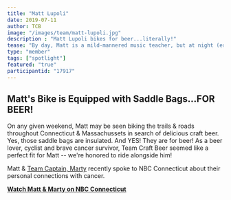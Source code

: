 ```yaml
---
title: "Matt Lupoli"
date: 2019-07-11
author: TCB
image: "/images/team/matt-lupoli.jpg"
description : "Matt Lupoli bikes for beer...literally!"
tease: "By day, Matt is a mild-mannered music teacher, but at night (er... on weekends) he takes to the trails & bikes for beer...literally!" 
type: "member"
tags: ["spotlight"]
featured: "true"
participantid: "17917"
---
```


## Matt's Bike is Equipped with Saddle Bags...FOR BEER!

On any given weekend, Matt may be seen biking the trails & roads throughout Connecticut & Massachussets in search of delicious craft beer. Yes, those saddle bags are insulated. And YES! They are for beer! As a beer lover, cyclist and brave cancer survivor, Team Craft Beer seemed like a perfect fit for Matt -- we're honored to ride alongside him! 

Matt & [Team Captain, Marty][marty] recently spoke to NBC Connecticut about their personal connections with cancer. 

**[Watch Matt & Marty on NBC Connecticut][watch]**

[marty]: /members/marty-juliano
[watch]: https://www.nbcconnecticut.com/on-air/as-seen-on/Family-Members-Ride-in-Closer-To-Free-Event--For-Those-Lost_Hartford-512607892.html
